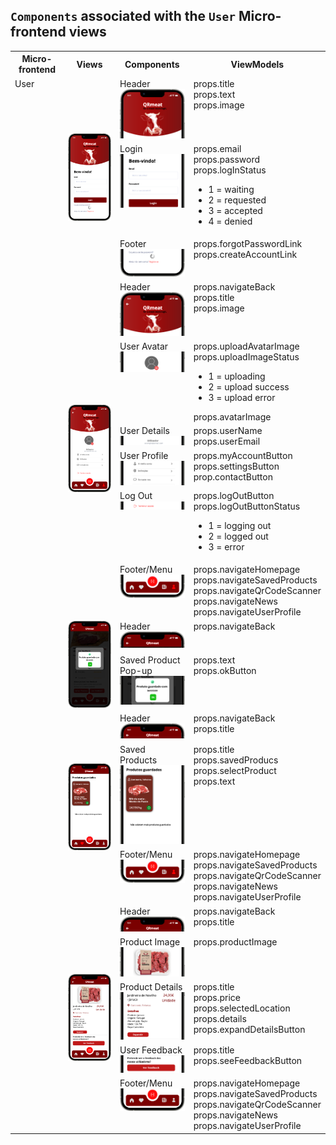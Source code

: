 ## `Components` associated with the `User` Micro-frontend views

<table>
  
<tr>
    <th>Micro-frontend</th>
    <th>Views</th>
    <th>Components</th>
    <th>ViewModels</th>
  </tr>
  <tr>
    <td rowspan="20" style="vertical-align: top;">User</td>
    <td rowspan="3">
      <img src="https://github.com/DuarteVDG/aw-project/blob/main/views/View3.png?raw=true" style="width: 150px; height: auto;" />
    </td>
    <td style="vertical-align: top;">
      Header<br>
      <img src="https://github.com/DuarteVDG/aw-project/blob/main/components/images/USER1.png?raw=true" style="width: 150px; height: auto;" />
    </td>
    <td style="vertical-align: top;">props.title<br>props.text<br>props.image</td>
  </tr>
  <tr>
    <td style="vertical-align: top;">
      Login<br>
      <img src="https://github.com/DuarteVDG/aw-project/blob/main/components/images/USERLOGIN.png?raw=true" style="width: 150px; height: auto;" />
    </td>
    <td style="vertical-align: top;">props.email<br>props.password<br>props.logInStatus
    <ul>
  <li>1 = waiting</li>
  <li>2 = requested</li>
  <li>3 = accepted</li>
  <li>4 = denied</li>
</ul>
    </td>
  </tr>
  <tr>
    <td style="vertical-align: top;">
      Footer<br>
      <img src="https://github.com/DuarteVDG/aw-project/blob/main/components/images/USERFOOTER.png?raw=true" style="width: 150px; height: auto;" />
    </td>
    <td style="vertical-align: top;">props.forgotPasswordLink<br>props.createAccountLink</td>
  </tr>
  <tr>
    <td rowspan="6">
      <img src="https://github.com/DuarteVDG/aw-project/blob/main/views/View1.png?raw=true" style="width: 150px; height: auto;" />
    </td>
    <td style="vertical-align: top;">
      Header<br>
      <img src="https://github.com/DuarteVDG/aw-project/blob/main/components/images/USER3.png?raw=true" style="width: 150px; height: auto;" />
    </td>
    <td style="vertical-align: top;">props.navigateBack<br>props.title<br>props.image</td>
  </tr>
  <tr>
    <td style="vertical-align: top;">
      User Avatar<br>
      <img src="https://github.com/DuarteVDG/aw-project/blob/main/components/images/USER4.png?raw=true" style="width: 150px; height: auto;" />
    </td>
    <td style="vertical-align: top;">props.uploadAvatarImage<br>props.uploadImageStatus
      <ul>
      <li>1 = uploading</li>
      <li>2 = upload success</li>
      <li>3 = upload error</li>
    </ul>
      props.avatarImage</td>
  </tr>
  <tr>
    <td style="vertical-align: top;">
      User Details<br>
      <img src="https://github.com/DuarteVDG/aw-project/blob/main/components/images/USER5.png?raw=true" style="width: 150px; height: auto;" />
    </td>
    <td style="vertical-align: top;">props.userName<br>props.userEmail</td>
  </tr>
  <tr>
    <td style="vertical-align: top;">
      User Profile<br>
      <img src="https://github.com/DuarteVDG/aw-project/blob/main/components/images/USER6.png?raw=true" style="width: 150px; height: auto;" />
    </td>
    <td style="vertical-align: top;">props.myAccountButton<br>props.settingsButton<br>prop.contactButton</td>
  </tr>
  <tr>
    <td style="vertical-align: top;">
      Log Out<br>
      <img src="https://github.com/DuarteVDG/aw-project/blob/main/components/images/USER7.png?raw=true" style="width: 150px; height: auto;" />
    </td>
    <td style="vertical-align: top;">props.logOutButton<br>props.logOutButtonStatus 
      <ul>
      <li>1 = logging out</li>
      <li>2 = logged out</li>
      <li>3 = error</li>
    </ul></td>
  </tr>
  <tr>
    <td style="vertical-align: top;">
      Footer/Menu<br>
      <img src="https://github.com/DuarteVDG/aw-project/blob/main/components/images/FOOTER.png?raw=true" style="width: 150px; height: auto;" />
    </td>
    <td style="vertical-align: top;">props.navigateHomepage<br>props.navigateSavedProducts<br>props.navigateQrCodeScanner<br>props.navigateNews<br>props.navigateUserProfile</td>
  </tr>
    <tr>
    <td rowspan="2">
      <img src="https://github.com/DuarteVDG/aw-project/blob/main/views/View12.png?raw=true" style="width: 150px; height: auto;" />
        </td>
    <td style="vertical-align: top;">Header<br>
    <img src="https://github.com/DuarteVDG/aw-project/blob/main/components/images/USER9.png?raw=true" style="width: 150px; height: auto;" /></td>
    <td style="vertical-align: top;">props.navigateBack</td>
  </tr>
      <td style="vertical-align: top;">Saved Product Pop-up<br>
    <img src="https://github.com/DuarteVDG/aw-project/blob/main/components/images/USER10.png?raw=true" style="width: 150px; height: auto;" /></td>
    <td style="vertical-align: top;">props.text<br>props.okButton</td>
  </tr>
 

  <tr>
    <td rowspan="3">
      <img src="https://github.com/DuarteVDG/aw-project/blob/main/views/View13.png?raw=true" style="width: 150px; height: auto;" />
        </td>
    <td style="vertical-align: top;">Header<br>
    <img src="https://github.com/DuarteVDG/aw-project/blob/main/components/images/Product1.png?raw=true" style="width: 150px; height: auto;" /></td>
    <td style="vertical-align: top;">props.navigateBack<br>props.title</td>
  </tr>
  <tr>
    <td style="vertical-align: top;">Saved Products<br>
    <img src="https://github.com/DuarteVDG/aw-project/blob/main/components/images/USER12.png?raw=true" style="width: 150px; height: auto;" /></td>
    <td style="vertical-align: top;">props.title<br>props.savedProducs<br>props.selectProduct<br>props.text</td>
  </tr>

  <tr>
    <td style="vertical-align: top;">Footer/Menu<br>
    <img src="https://github.com/DuarteVDG/aw-project/blob/main/components/images/FOOTER.png?raw=true" style="width: 150px; height: auto;" /></td>
    <td style="vertical-align: top;">props.navigateHomepage<br>props.navigateSavedProducts<br>props.navigateQrCodeScanner<br>props.navigateNews<br>props.navigateUserProfile</td>
  </tr>
       <tr>
    <td rowspan="5">
      <img src="https://github.com/DuarteVDG/aw-project/blob/main/views/View10.png?raw=true" style="width: 150px; height: auto;" />
        </td>
    <td style="vertical-align: top;">Header<br>
    <img src="https://github.com/DuarteVDG/aw-project/blob/main/components/images/Product1.png?raw=true" style="width: 150px; height: auto;" /></td>
    <td style="vertical-align: top;">props.navigateBack<br>props.title</td>
  </tr>
  <tr>
    <td style="vertical-align: top;">Product Image<br>
    <img src="https://github.com/DuarteVDG/aw-project/blob/main/components/images/Product2.png?raw=true" style="width: 150px; height: auto;" /></td>
    <td style="vertical-align: top;">props.productImage</td>
  </tr>
  <tr>
    <td style="vertical-align: top;">Product Details<br>
    <img src="https://github.com/DuarteVDG/aw-project/blob/main/components/images/Product3.png?raw=true" style="width: 150px; height: auto;" /></td>
    <td style="vertical-align: top;">props.title<br>props.price<br>props.selectedLocation<br>props.details<br>props.expandDetailsButton</td>
  </tr>
  <tr>
    <td style="vertical-align: top;">User Feedback<br>
    <img src="https://github.com/DuarteVDG/aw-project/blob/main/components/images/Product4.png?raw=true" style="width: 150px; height: auto;" /></td>
    <td style="vertical-align: top;">props.title<br>props.seeFeedbackButton</td>
  </tr>
  <tr>
    <td style="vertical-align: top;">Footer/Menu<br>
    <img src="https://github.com/DuarteVDG/aw-project/blob/main/components/images/Product5.png?raw=true" style="width: 150px; height: auto;" /></td>
    <td style="vertical-align: top;">props.navigateHomepage<br>props.navigateSavedProducts<br>props.navigateQrCodeScanner<br>props.navigateNews<br>props.navigateUserProfile</td>
  </tr>
</table>
